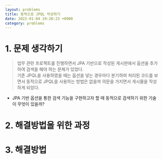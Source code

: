 ```yaml
---
layout: problems
title: 동적으로 JPQL 작성하기
date: 2022-01-04 19:20:23 +0900
category: problems
---
```

# 1. 문제 생각하기
> 업무 관련 프로젝트를 진행하면서 JPA 기반으로 작성된 게시판에서 옵션을 추가하여 검색을 해야 하는 문제가 있었다.  
> 기존 JPQL을 사용하였을 때는 옵션을 넣는 경우마다 분기하여 처리된 코드를 보면서 
> 동적으로 JPQL을 사용하는 방법은 없을까 의문을 가지면서 게시물을 작성하게 되었다.

+ JPA 기반 옵션을 통한 검색 기능을 구현하고자 할 때 동적으로 검색하기 위한 기술이 무엇이 있을까?

# 2. 해결방법을 위한 과정

# 3. 해결방법


[comment]: <> (This is code)

[comment]: <> (```ruby)

[comment]: <> (print 'golnag start!')

[comment]: <> (```)